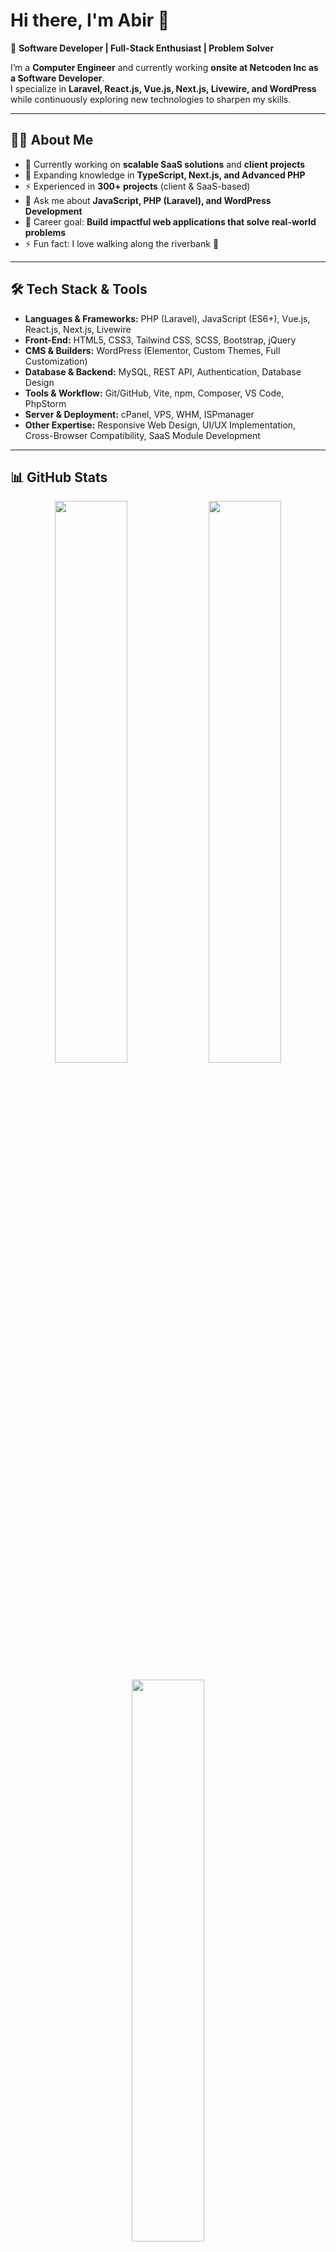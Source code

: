 # Hi there, I'm Abir 👋  

🚀 **Software Developer | Full-Stack Enthusiast | Problem Solver**  

I’m a **Computer Engineer** and currently working **onsite at Netcoden Inc as a Software Developer**.  
I specialize in **Laravel, React.js, Vue.js, Next.js, Livewire, and WordPress** while continuously exploring new technologies to sharpen my skills.  

---

## 👨‍💻 About Me  

- 🔭 Currently working on **scalable SaaS solutions** and **client projects**  
- 🌱 Expanding knowledge in **TypeScript, Next.js, and Advanced PHP**  
- ⚡ Experienced in **300+ projects** (client & SaaS-based)  
- 💬 Ask me about **JavaScript, PHP (Laravel), and WordPress Development**  
- 🎯 Career goal: **Build impactful web applications that solve real-world problems**  
- ⚡ Fun fact: I love walking along the riverbank 🌊  

---

## 🛠️ Tech Stack & Tools  

- **Languages & Frameworks:** PHP (Laravel), JavaScript (ES6+), Vue.js, React.js, Next.js, Livewire  
- **Front-End:** HTML5, CSS3, Tailwind CSS, SCSS, Bootstrap, jQuery  
- **CMS & Builders:** WordPress (Elementor, Custom Themes, Full Customization)  
- **Database & Backend:** MySQL, REST API, Authentication, Database Design  
- **Tools & Workflow:** Git/GitHub, Vite, npm, Composer, VS Code, PhpStorm  
- **Server & Deployment:** cPanel, VPS, WHM, ISPmanager  
- **Other Expertise:** Responsive Web Design, UI/UX Implementation, Cross-Browser Compatibility, SaaS Module Development  

---

## 📊 GitHub Stats  

<p align="center">
  <img width="48%" src="https://github-readme-stats.vercel.app/api?username=Abir-Hasan-GUB&show_icons=true&theme=radical" />
  <img width="48%" src="https://github-readme-streak-stats.herokuapp.com/?user=Abir-Hasan-GUB&theme=radical" />
</p>  

<p align="center">
  <img width="48%" src="https://github-readme-stats.vercel.app/api/top-langs/?username=Abir-Hasan-GUB&layout=compact&theme=radical" />
</p>  

---

## 🏆 Achievements & Trophies  

<p align="center">
  <img src="https://github-profile-trophy.vercel.app/?username=Abir-Hasan-GUB&theme=radical&no-frame=true&row=1&column=6" />
</p>  

---

## 📈 Contribution Graph  

<p align="center">
  <img src="https://github-readme-activity-graph.vercel.app/graph?username=Abir-Hasan-GUB&theme=react-dark&hide_border=true" />
</p>  

---

## 🌍 Visitor Count  

<p align="center">
  <img src="https://komarev.com/ghpvc/?username=Abir-Hasan-GUB&label=Profile%20Views&color=blue&style=flat" alt="visitor badge"/>
</p>  

---

## 📌 Pinned Projects  

### 🔹 Project 1 – SaaS Management System  
A complete SaaS platform with role-based authentication, subscription plans, and user dashboards.  
[![Live Demo](https://img.shields.io/badge/Live-Demo-brightgreen?style=flat&logo=google-chrome)](https://your-live-demo-link.com)  
[![GitHub](https://img.shields.io/badge/Code-Repository-black?style=flat&logo=github)](https://github.com/your-repo-link)  

---

### 🔹 Project 2 – E-Commerce Web App  
An e-commerce application with product management, cart, checkout, and payment gateway integration.  
[![Live Demo](https://img.shields.io/badge/Live-Demo-brightgreen?style=flat&logo=google-chrome)](https://your-live-demo-link.com)  
[![GitHub](https://img.shields.io/badge/Code-Repository-black?style=flat&logo=github)](https://github.com/your-repo-link)  

---

### 🔹 Project 3 – Portfolio Website (WordPress + Custom Theme)  
A fully customizable portfolio site built with WordPress, Elementor, and custom theme development.  
[![Live Demo](https://img.shields.io/badge/Live-Demo-brightgreen?style=flat&logo=google-chrome)](https://your-live-demo-link.com)  
[![GitHub](https://img.shields.io/badge/Code-Repository-black?style=flat&logo=github)](https://github.com/your-repo-link)  

---

### 🔹 Project 4 – Task Manager App (React + Laravel API)  
A productivity web app for managing daily tasks, with authentication, CRUD, and API integration.  
[![Live Demo](https://img.shields.io/badge/Live-Demo-brightgreen?style=flat&logo=google-chrome)](https://your-live-demo-link.com)  
[![GitHub](https://img.shields.io/badge/Code-Repository-black?style=flat&logo=github)](https://github.com/your-repo-link)  

---

## 🌐 Connect with Me  

[![LinkedIn](https://img.shields.io/badge/LinkedIn-Connect-blue?style=flat&logo=linkedin)](https://www.linkedin.com/in/abir2247/)  
[![Instagram](https://img.shields.io/badge/Instagram-Follow-pink?style=flat&logo=instagram)](https://www.instagram.com/abir_hasan_47/)  
[![Facebook](https://img.shields.io/badge/Facebook-Follow-blue?style=flat&logo=facebook)](https://web.facebook.com/abir.green.cse/)  
[![Portfolio](https://img.shields.io/badge/Portfolio-Visit-darkgreen?style=flat&logo=google-chrome)](https://www.devabir.xyz/)  

---

✨ _“Code is like humor. When you have to explain it, it’s bad.”_  
